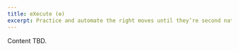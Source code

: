 ```yaml
---
title: eXecute (⚙️)
excerpt: Practice and automate the right moves until they’re second nature.
---
```

Content TBD.
